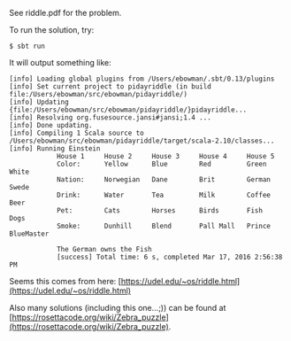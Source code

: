 See riddle.pdf for the problem.

To run the solution, try:

    $ sbt run

It will output something like:

    [info] Loading global plugins from /Users/ebowman/.sbt/0.13/plugins
    [info] Set current project to pidayriddle (in build file:/Users/ebowman/src/ebowman/pidayriddle/)
    [info] Updating {file:/Users/ebowman/src/ebowman/pidayriddle/}pidayriddle...
    [info] Resolving org.fusesource.jansi#jansi;1.4 ...
    [info] Done updating.
    [info] Compiling 1 Scala source to /Users/ebowman/src/ebowman/pidayriddle/target/scala-2.10/classes...
    [info] Running Einstein
                House 1     House 2     House 3     House 4     House 5
                Color:      Yellow      Blue        Red         Green       White
                Nation:     Norwegian   Dane        Brit        German      Swede
                Drink:      Water       Tea         Milk        Coffee      Beer
                Pet:        Cats        Horses      Birds       Fish        Dogs
                Smoke:      Dunhill     Blend       Pall Mall   Prince      BlueMaster

                The German owns the Fish
                [success] Total time: 6 s, completed Mar 17, 2016 2:56:38 PM


Seems this comes from here: [https://udel.edu/~os/riddle.html](https://udel.edu/~os/riddle.html)

Also many solutions (including this one...;)) can be found at [https://rosettacode.org/wiki/Zebra_puzzle](https://rosettacode.org/wiki/Zebra_puzzle).

